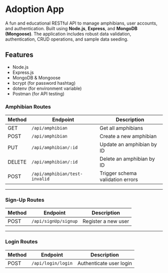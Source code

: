 # Adoption App
A fun and educational RESTful API to manage amphibians, user accounts, and authentication. Built using **Node.js**, **Express**, and **MongoDB (Mongoose)**. The application includes robust data validation, authentication, CRUD operations, and sample data seeding.

## Features
- Node.js
- Express.js
- MongoDB & Mongoose
- bcrypt (for password hashtag)
- dotenv (for environment variable)
- Postman (for API testing)


### Amphibian Routes

| Method | Endpoint                        | Description                      |
|--------|----------------------------------|----------------------------------|
| GET    | `/api/amphibian`                | Get all amphibians               |
| POST   | `/api/amphibian`                | Create a new amphibian           |
| PUT    | `/api/amphibian/:id`            | Update an amphibian by ID        |
| DELETE | `/api/amphibian/:id`            | Delete an amphibian by ID        |
| POST   | `/api/amphibian/test-invalid`   | Trigger schema validation errors |

---

### Sign-Up Routes

| Method | Endpoint             | Description               |
|--------|----------------------|---------------------------|
| POST   | `/api/signUp/signup` | Register a new user       |

---

### Login Routes

| Method | Endpoint          | Description              |
|--------|-------------------|--------------------------|
| POST   | `/api/login/login` | Authenticate user login  |

